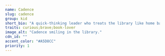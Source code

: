 ```yaml
---
name: Cadence
slug: cadence
group: kid
short_bio: "A quick-thinking leader who treats the library like home base."
traits: curious;brave;book-lover
image_alt: "Cadence smiling in the library."
cdn_id: ""
accent_color: "#A5D8CC"
priority: 1
---
```

